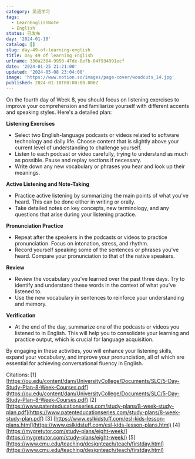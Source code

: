```yaml
---
category: 英语学习
tags:
  - LearnEnglishNote
  - English
status: 已发布
day: '2024-01-18'
catalog: []
slug: day-49-of-learning-english
title: Day 49 of learning English
urlname: 330a2304-9950-47de-8efb-04f934991ecf
date: '2024-01-25 21:21:00'
updated: '2024-05-08 23:04:00'
image: 'https://www.notion.so/images/page-cover/woodcuts_14.jpg'
published: 2024-01-18T08:00:00.000Z
---
```


On the fourth day of Week 8, you should focus on listening exercises to improve your comprehension and familiarize yourself with different accents and speaking styles. Here's a detailed plan:


**Listening Exercises**

- Select two English-language podcasts or videos related to software technology and daily life. Choose content that is slightly above your current level of understanding to challenge yourself.
- Listen to each podcast or video carefully, trying to understand as much as possible. Pause and replay sections if necessary.
- Write down any new vocabulary or phrases you hear and look up their meanings.

**Active Listening and Note-Taking**

- Practice active listening by summarizing the main points of what you've heard. This can be done either in writing or orally.
- Take detailed notes on key concepts, new terminology, and any questions that arise during your listening practice.

**Pronunciation Practice**

- Repeat after the speakers in the podcasts or videos to practice pronunciation. Focus on intonation, stress, and rhythm.
- Record yourself speaking some of the sentences or phrases you've heard. Compare your pronunciation to that of the native speakers.

**Review**

- Review the vocabulary you've learned over the past three days. Try to identify and understand these words in the context of what you've listened to.
- Use the new vocabulary in sentences to reinforce your understanding and memory.

**Verification**

- At the end of the day, summarize one of the podcasts or videos you listened to in English. This will help you to consolidate your learning and practice output, which is crucial for language acquisition.

By engaging in these activities, you will enhance your listening skills, expand your vocabulary, and improve your pronunciation, all of which are essential for achieving conversational fluency in English.


Citations:
[1] [https://ou.edu/content/dam/UniversityCollege/Documents/SLC/5-Day-Study-Plan-8-Week-Courses.pdf](https://ou.edu/content/dam/UniversityCollege/Documents/SLC/5-Day-Study-Plan-8-Week-Courses.pdf)
[2] [https://www.patenteducationseries.com/study-plans/8-week-study-plan.pdf](https://www.patenteducationseries.com/study-plans/8-week-study-plan.pdf)
[3] [https://www.eslkidstuff.com/esl-kids-lesson-plans.html](https://www.eslkidstuff.com/esl-kids-lesson-plans.html)
[4] [https://mygretutor.com/study-plans/eight-week/](https://mygretutor.com/study-plans/eight-week/)
[5] [https://www.cmu.edu/teaching/designteach/teach/firstday.html](https://www.cmu.edu/teaching/designteach/teach/firstday.html)

